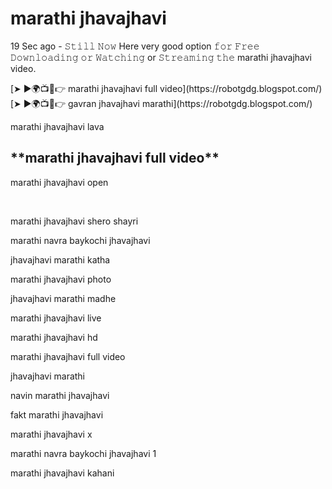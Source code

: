 <h1>marathi jhavajhavi</h1>
<p>19 Sec ago - 𝚂𝚝𝚒𝚕𝚕 𝙽𝚘𝚠 Here very good option 𝚏𝚘𝚛 𝙵𝚛𝚎𝚎 𝙳𝚘𝚠𝚗𝚕𝚘𝚊𝚍𝚒𝚗𝚐 𝚘𝚛 𝚆𝚊𝚝𝚌𝚑𝚒𝚗𝚐 or 𝚂𝚝𝚛𝚎𝚊𝚖𝚒𝚗𝚐 𝚝𝚑𝚎 marathi jhavajhavi video.</p>
[➤ ►🌍📺📱👉 marathi jhavajhavi full video](https://robotgdg.blogspot.com/)<br>
[➤ ►🌍📺📱👉 gavran jhavajhavi marathi](https://robotgdg.blogspot.com/)<br>
<p>marathi jhavajhavi lava</p>
<h2>**marathi jhavajhavi full video**</h2>
<p>marathi jhavajhavi open</p><br>
<p>marathi jhavajhavi shero shayri</p>
<p>marathi navra baykochi jhavajhavi</p>
<p>jhavajhavi marathi katha</p>
<p>marathi jhavajhavi photo</p>
<p>jhavajhavi marathi madhe</p>
<p>marathi jhavajhavi live</p>
<p>marathi jhavajhavi hd</p>
<p>marathi jhavajhavi full video</p>
<p>jhavajhavi marathi</p>
<p>navin marathi jhavajhavi</p>
<p>fakt marathi jhavajhavi</p>
<p>marathi jhavajhavi x</p>
<p>marathi navra baykochi jhavajhavi 1</p>
<p>marathi jhavajhavi kahani</p>

